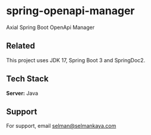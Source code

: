 # spring-openapi-manager
Axial Spring Boot OpenApi Manager


## Related

This project uses JDK 17, Spring Boot 3 and SpringDoc2.


## Tech Stack

**Server:** Java


## Support

For support, email selman@selmankaya.com

